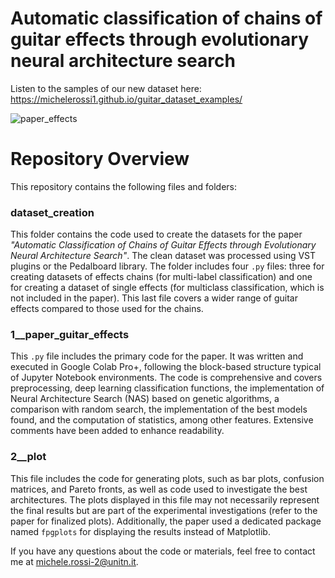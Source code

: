 
# Automatic classification of chains of guitar effects through evolutionary neural architecture search

Listen to the samples of our new dataset here: https://michelerossi1.github.io/guitar_dataset_examples/

![paper_effects](https://user-images.githubusercontent.com/61735529/232543661-e4938fa6-b574-4799-97c3-b3639ec8aacb.png)

# Repository Overview  

This repository contains the following files and folders:  

### dataset_creation  
This folder contains the code used to create the datasets for the paper *"Automatic Classification of Chains of Guitar Effects through Evolutionary Neural Architecture Search"*. The clean dataset was processed using VST plugins or the Pedalboard library. The folder includes four `.py` files: three for creating datasets of effects chains (for multi-label classification) and one for creating a dataset of single effects (for multiclass classification, which is not included in the paper). This last file covers a wider range of guitar effects compared to those used for the chains.  

### 1__paper_guitar_effects  
This `.py` file includes the primary code for the paper. It was written and executed in Google Colab Pro+, following the block-based structure typical of Jupyter Notebook environments. The code is comprehensive and covers preprocessing, deep learning classification functions, the implementation of Neural Architecture Search (NAS) based on genetic algorithms, a comparison with random search, the implementation of the best models found, and the computation of statistics, among other features. Extensive comments have been added to enhance readability.  

### 2__plot  
This file includes the code for generating plots, such as bar plots, confusion matrices, and Pareto fronts, as well as code used to investigate the best architectures. The plots displayed in this file may not necessarily represent the final results but are part of the experimental investigations (refer to the paper for finalized plots). Additionally, the paper used a dedicated package named `fpgplots` for displaying the results instead of Matplotlib.  

If you have any questions about the code or materials, feel free to contact me at [michele.rossi-2@unitn.it](mailto:michele.rossi-2@unitn.it).  


